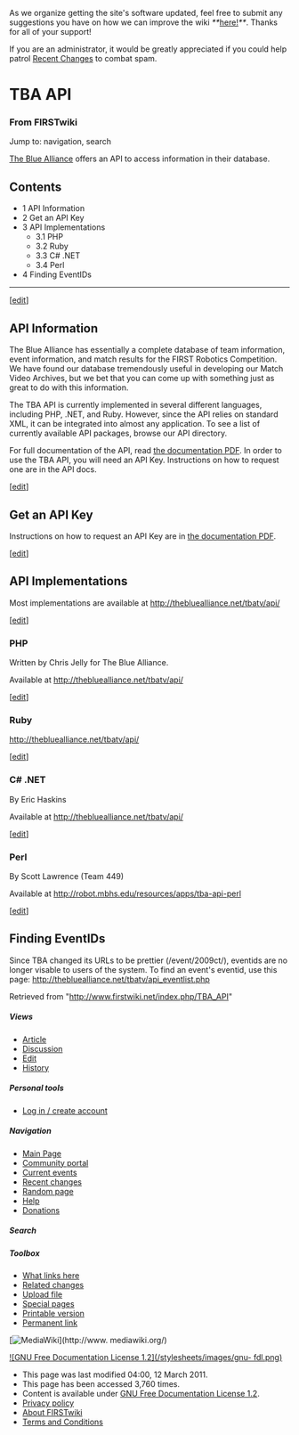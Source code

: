 As we organize getting the site's software updated, feel free to submit any
suggestions you have on how we can improve the wiki
_**_[here!](/index.php/User:Hallry/Suggestions "User:Hallry/Suggestions"
)_**_. Thanks for all of your support!

If you are an administrator, it would be greatly appreciated if you could help
patrol [Recent Changes](/index.php/Special:Recentchanges
"Special:Recentchanges" ) to combat spam.

# TBA API

### From FIRSTwiki

Jump to: navigation, search

[The Blue Alliance](http://www.thebluealliance.net
"http://www.thebluealliance.net" ) offers an API to access information in
their database.

## Contents

  * 1 API Information
  * 2 Get an API Key
  * 3 API Implementations
    * 3.1 PHP
    * 3.2 Ruby
    * 3.3 C# .NET
    * 3.4 Perl
  * 4 Finding EventIDs  
---  
  
[[edit](/index.php?title=TBA_API&action=edit&section=1 "Edit section: API
Information" )]

##  API Information

The Blue Alliance has essentially a complete database of team information,
event information, and match results for the FIRST Robotics Competition. We
have found our database tremendously useful in developing our Match Video
Archives, but we bet that you can come up with something just as great to do
with this information.

The TBA API is currently implemented in several different languages, including
PHP, .NET, and Ruby. However, since the API relies on standard XML, it can be
integrated into almost any application. To see a list of currently available
API packages, browse our API directory.

For full documentation of the API, read [the documentation
PDF](http://www.thebluealliance.net/tbatv/api/apidocs.pdf
"http://www.thebluealliance.net/tbatv/api/apidocs.pdf" ). In order to use the
TBA API, you will need an API Key. Instructions on how to request one are in
the API docs.

[[edit](/index.php?title=TBA_API&action=edit&section=2 "Edit section: Get an
API Key" )]

##  Get an API Key

Instructions on how to request an API Key are in [the documentation
PDF](http://www.thebluealliance.net/tbatv/api/apidocs.pdf
"http://www.thebluealliance.net/tbatv/api/apidocs.pdf" ).

[[edit](/index.php?title=TBA_API&action=edit&section=3 "Edit section: API
Implementations" )]

##  API Implementations

Most implementations are available at <http://thebluealliance.net/tbatv/api/>

[[edit](/index.php?title=TBA_API&action=edit&section=4 "Edit section: PHP" )]

###  PHP

Written by Chris Jelly for The Blue Alliance.

Available at <http://thebluealliance.net/tbatv/api/>

[[edit](/index.php?title=TBA_API&action=edit&section=5 "Edit section: Ruby" )]

###  Ruby

<http://thebluealliance.net/tbatv/api/>

[[edit](/index.php?title=TBA_API&action=edit&section=6 "Edit section: C# .NET"
)]

###  C# .NET

By Eric Haskins

Available at <http://thebluealliance.net/tbatv/api/>

[[edit](/index.php?title=TBA_API&action=edit&section=7 "Edit section: Perl" )]

###  Perl

By Scott Lawrence (Team 449)

Available at <http://robot.mbhs.edu/resources/apps/tba-api-perl>

[[edit](/index.php?title=TBA_API&action=edit&section=8 "Edit section: Finding
EventIDs" )]

##  Finding EventIDs

Since TBA changed its URLs to be prettier (/event/2009ct/), eventids are no
longer visable to users of the system. To find an event's eventid, use this
page: <http://thebluealliance.net/tbatv/api_eventlist.php>

Retrieved from "<http://www.firstwiki.net/index.php/TBA_API>"

##### Views

  * [Article](/index.php/TBA_API)
  * [Discussion](/index.php?title=Talk:TBA_API&action=edit)
  * [Edit](/index.php?title=TBA_API&action=edit)
  * [History](/index.php?title=TBA_API&action=history)

##### Personal tools

  * [Log in / create account](/index.php?title=Special:Userlogin&returnto=TBA_API)

[](/index.php/Main_Page "Main Page" )

##### Navigation

  * [Main Page](/index.php/Main_Page)
  * [Community portal](/index.php/FIRSTwiki:Community_portal)
  * [Current events](/index.php/Current_events)
  * [Recent changes](/index.php/Special:Recentchanges)
  * [Random page](/index.php/Special:Random)
  * [Help](/index.php/FIRSTwiki:Help)
  * [Donations](/index.php/FIRSTwiki:Site_support)

##### Search



##### Toolbox

  * [What links here](/index.php/Special:Whatlinkshere/TBA_API)
  * [Related changes](/index.php/Special:Recentchangeslinked/TBA_API)
  * [Upload file](/index.php/Special:Upload)
  * [Special pages](/index.php/Special:Specialpages)
  * [Printable version](/index.php?title=TBA_API&printable=yes)
  * [Permanent link](/index.php?title=TBA_API&oldid=78261)

[![MediaWiki](/skins/common/images/poweredby_mediawiki_88x31.png)](http://www.
mediawiki.org/)

[![GNU Free Documentation License 1.2](/stylesheets/images/gnu-
fdl.png)](http://www.gnu.org/copyleft/fdl.html)

  * This page was last modified 04:00, 12 March 2011.
  * This page has been accessed 3,760 times.
  * Content is available under [GNU Free Documentation License 1.2](http://www.gnu.org/copyleft/fdl.html "http://www.gnu.org/copyleft/fdl.html" ).
  * [Privacy policy](/index.php/FIRSTwiki:Privacy_policy "FIRSTwiki:Privacy policy" )
  * [About FIRSTwiki](/index.php/FIRSTwiki:About "FIRSTwiki:About" )
  * [Terms and Conditions](/index.php/FIRSTwiki:Terms_and_conditions "FIRSTwiki:Terms and conditions" )

